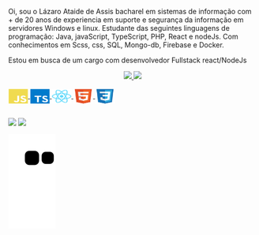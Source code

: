 Oi, sou o Lázaro Ataide de Assis bacharel em sistemas de informação com + de 20 anos de experiencia em suporte e segurança da informação em servidores Windows e linux.
Estudante das seguintes linguagens de programação: Java, javaScript, TypeScript, PHP, React e nodeJs.
Com conhecimentos em Scss, css, SQL, Mongo-db, Firebase e Docker.

Estou em busca de um cargo com desenvolvedor Fullstack react/NodeJs

<div align="center">
  <a href="https://github.com/LazaroAssis">
  <img height="180em" src="https://github-readme-stats.vercel.app/api?username=LazaroAssis&show_icons=true&theme=default&include_all_commits=true&count_private=true"/>
  <img height="180em" src="https://github-readme-stats.vercel.app/api/top-langs/?username=LazaroAssis&layout=compact&langs_count=7&theme=default"/>
</div>
<div style="display: inline_block"><br>
  <img align="center" alt="Js" height="30" width="40" src="https://raw.githubusercontent.com/devicons/devicon/master/icons/javascript/javascript-plain.svg">
  <img align="center" alt="Ts" height="30" width="40" src="https://raw.githubusercontent.com/devicons/devicon/master/icons/typescript/typescript-plain.svg">
  <img align="center" alt="React" height="30" width="40" src="https://raw.githubusercontent.com/devicons/devicon/master/icons/react/react-original.svg">
  <img align="center" alt="HTML" height="30" width="40" src="https://raw.githubusercontent.com/devicons/devicon/master/icons/html5/html5-original.svg">
  <img align="center" alt="CSS" height="30" width="40" src="https://raw.githubusercontent.com/devicons/devicon/master/icons/css3/css3-original.svg">
</div>
  
  ##
 
<div> 
  <a href = "mailto:ataideti@gmail.com"><img src="https://img.shields.io/badge/-Gmail-%23333?style=for-the-badge&logo=gmail&logoColor=white" target="_blank"></a>
  <a href="https://www.linkedin.com/in/l%C3%A1zaro-ata%C3%ADde-de-assis-b0394bbb/" target="_blank"><img src="https://img.shields.io/badge/-LinkedIn-%230077B5?style=for-the-badge&logo=linkedin&logoColor=white" target="_blank"></a> 
 
  ![Snake animation](https://github.com/rafaballerini/rafaballerini/blob/output/github-contribution-grid-snake.svg)
</div>
<!-- Obrigado Rafaela Ballerini por ajudar com o README de meu github, Você é D+  -->
